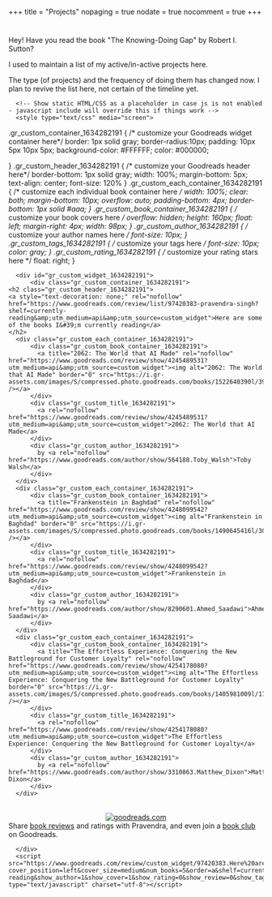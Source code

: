 +++
title = "Projects"
nopaging = true
nodate = true
nocomment = true
+++

<div class="custom-quote">
  <h1><i class="icon-quote-left"></i></h1>
  <p> Hey! Have you read the book "The Knowing-Doing Gap" by  Robert I. Sutton?</p>
</div>

I used to maintain a list of my active/in-active projects here.

The type (of projects) and the frequency of doing them has changed now.
I plan to revive the list here, not certain of the timeline yet.

      <!-- Show static HTML/CSS as a placeholder in case js is not enabled - javascript include will override this if things work -->
      <style type="text/css" media="screen">
  .gr_custom_container_1634282191 {
    /* customize your Goodreads widget container here*/
    border: 1px solid gray;
    border-radius:10px;
    padding: 10px 5px 10px 5px;
    background-color: #FFFFFF;
    color: #000000;
    
  }
  .gr_custom_header_1634282191 {
    /* customize your Goodreads header here*/
    border-bottom: 1px solid gray;
    width: 100%;
    margin-bottom: 5px;
    text-align: center;
    font-size: 120%
  }
  .gr_custom_each_container_1634282191 {
    /* customize each individual book container here */
    width: 100%;
    clear: both;
    margin-bottom: 10px;
    overflow: auto;
    padding-bottom: 4px;
    border-bottom: 1px solid #aaa;
  }
  .gr_custom_book_container_1634282191 {
    /* customize your book covers here */
    overflow: hidden;
    height: 160px;
      float: left;
      margin-right: 4px;
      width: 98px;
  }
  .gr_custom_author_1634282191 {
    /* customize your author names here */
    font-size: 10px;
  }
  .gr_custom_tags_1634282191 {
    /* customize your tags here */
    font-size: 10px;
    color: gray;
  }
  .gr_custom_rating_1634282191 {
    /* customize your rating stars here */
    float: right;
  }
</style>

      <div id="gr_custom_widget_1634282191">
          <div class="gr_custom_container_1634282191">
    <h2 class="gr_custom_header_1634282191">
    <a style="text-decoration: none;" rel="nofollow" href="https://www.goodreads.com/review/list/97420383-pravendra-singh?shelf=currently-reading&amp;utm_medium=api&amp;utm_source=custom_widget">Here are some of the books I&#39;m currently reading</a>
    </h2>
      <div class="gr_custom_each_container_1634282191">
          <div class="gr_custom_book_container_1634282191">
            <a title="2062: The World that AI Made" rel="nofollow" href="https://www.goodreads.com/review/show/4245489531?utm_medium=api&amp;utm_source=custom_widget"><img alt="2062: The World that AI Made" border="0" src="https://i.gr-assets.com/images/S/compressed.photo.goodreads.com/books/1522640390l/39701057._SX98_.jpg" /></a>
          </div>
          <div class="gr_custom_title_1634282191">
            <a rel="nofollow" href="https://www.goodreads.com/review/show/4245489531?utm_medium=api&amp;utm_source=custom_widget">2062: The World that AI Made</a>
          </div>
          <div class="gr_custom_author_1634282191">
            by <a rel="nofollow" href="https://www.goodreads.com/author/show/564188.Toby_Walsh">Toby Walsh</a>
          </div>
      </div>
      <div class="gr_custom_each_container_1634282191">
          <div class="gr_custom_book_container_1634282191">
            <a title="Frankenstein in Baghdad" rel="nofollow" href="https://www.goodreads.com/review/show/4248099542?utm_medium=api&amp;utm_source=custom_widget"><img alt="Frankenstein in Baghdad" border="0" src="https://i.gr-assets.com/images/S/compressed.photo.goodreads.com/books/1490645416l/30780005._SX98_.jpg" /></a>
          </div>
          <div class="gr_custom_title_1634282191">
            <a rel="nofollow" href="https://www.goodreads.com/review/show/4248099542?utm_medium=api&amp;utm_source=custom_widget">Frankenstein in Baghdad</a>
          </div>
          <div class="gr_custom_author_1634282191">
            by <a rel="nofollow" href="https://www.goodreads.com/author/show/8290601.Ahmed_Saadawi">Ahmed Saadawi</a>
          </div>
      </div>
      <div class="gr_custom_each_container_1634282191">
          <div class="gr_custom_book_container_1634282191">
            <a title="The Effortless Experience: Conquering the New Battleground for Customer Loyalty" rel="nofollow" href="https://www.goodreads.com/review/show/4254178080?utm_medium=api&amp;utm_source=custom_widget"><img alt="The Effortless Experience: Conquering the New Battleground for Customer Loyalty" border="0" src="https://i.gr-assets.com/images/S/compressed.photo.goodreads.com/books/1405981009l/17924011._SX98_.jpg" /></a>
          </div>
          <div class="gr_custom_title_1634282191">
            <a rel="nofollow" href="https://www.goodreads.com/review/show/4254178080?utm_medium=api&amp;utm_source=custom_widget">The Effortless Experience: Conquering the New Battleground for Customer Loyalty</a>
          </div>
          <div class="gr_custom_author_1634282191">
            by <a rel="nofollow" href="https://www.goodreads.com/author/show/3310863.Matthew_Dixon">Matthew Dixon</a>
          </div>
      </div>
  <br style="clear: both"/>
  <center>
    <a rel="nofollow" href="https://www.goodreads.com/"><img alt="goodreads.com" style="border:0" src="https://s.gr-assets.com/images/widget/widget_logo.gif" /></a>
  </center>
  <noscript>
    Share <a rel="nofollow" href="https://www.goodreads.com/">book reviews</a> and ratings with Pravendra, and even join a <a rel="nofollow" href="https://www.goodreads.com/group">book club</a> on Goodreads.
  </noscript>
  </div>

      </div>
      <script src="https://www.goodreads.com/review/custom_widget/97420383.Here%20are%20some%20of%20the%20books%20I'm%20currently%20reading?cover_position=left&cover_size=medium&num_books=5&order=a&shelf=currently-reading&show_author=1&show_cover=1&show_rating=0&show_review=0&show_tags=0&show_title=1&sort=date_added&widget_bg_color=FFFFFF&widget_bg_transparent=&widget_border_width=1&widget_id=1634282191&widget_text_color=000000&widget_title_size=medium&widget_width=full" type="text/javascript" charset="utf-8"></script>

